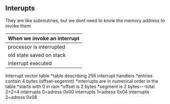 ## Interupts

They are like subroutines, but we dont need to know the memory address to invoke them

When we invoke an interrupt  |
-----------------------------|
processor is interrupted     | 
old state saved on stack     | 
interrupt executed           |


Interrupt vector table 
*table describing 256 interrupt handlers
*entries contain 4 bytes (offset-segemnt)
*interrupts are in numerical order in the table
*starts with 0 in ram 
*offset is 2 bytes
*segment is 2 bytes---total 2+2=4
interrupts 0=adress 0x00
interrupts 1=adress 0x04
interrupts 2=adress 0x08


